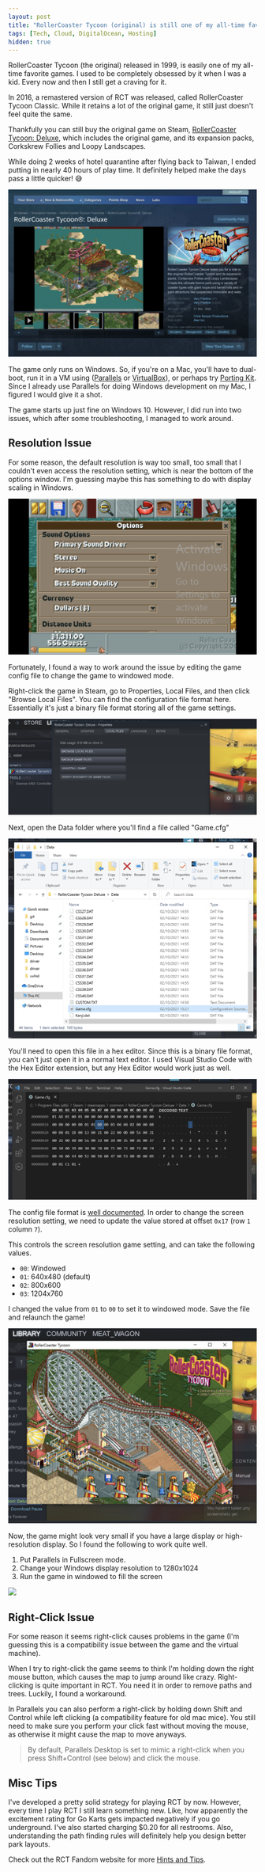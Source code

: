 ```yaml
---
layout: post
title: "RollerCoaster Tycoon (original) is still one of my all-time favorite games"
tags: [Tech, Cloud, DigitalOcean, Hosting]
hidden: true
---
```


RollerCoaster Tycoon (the original) released in 1999, is easily one of my all-time favorite games. I used to be completely obsessed by it when I was a kid. Every now and then I still get a craving for it.

In 2016, a remastered version of RCT was released, called RollerCoaster Tycoon Classic. While it retains a lot of the original game, it still just doesn't feel quite the same.

Thankfully you can still buy the original game on Steam, [RollerCoaster Tycoon: Deluxe](https://store.steampowered.com/app/285310/RollerCoaster_Tycoon_Deluxe/), which includes the original game, and its expansion packs, Corkskrew Follies and Loopy Landscapes.

While doing 2 weeks of hotel quarantine after flying back to Taiwan, I ended putting in nearly 40 hours of play time. It definitely helped make the days pass a little quicker! 😅

![](/assets/img/rct/steam.png)

The game only runs on Windows. So, if you're on a Mac, you'll have to dual-boot, run it in a VM using ([Parallels](https://www.parallels.com/) or [VirtualBox](https://www.virtualbox.org/)), or perhaps try [Porting Kit](https://portingkit.com/game/285). Since I already use Parallels for doing Windows development on my Mac, I figured I would give it a shot.

The game starts up just fine on Windows 10. However, I did run into two issues, which after some troubleshooting, I managed to work around.

## Resolution Issue

For some reason, the default resolution is way too small, too small that I couldn't even access the resolution setting, which is near the bottom of the options window. I'm guessing maybe this has something to do with display scaling in Windows.

![](/assets/img/rct/fullscreen.png)

Fortunately, I found a way to work around the issue by editing the game config file to change the game to windowed mode.

Right-click the game in Steam, go to Properties, Local Files, and then click "Browse Local Files". You can find the configuration file format here. Essentially it's just a binary file format storing all of the game settings.

![](/assets/img/rct/browse.png)

Next, open the Data folder where you'll find a file called "Game.cfg"

![](/assets/img/rct/data.png)

You'll need to open this file in a hex editor. Since this is a binary file format, you can't just open it in a normal text editor. I used Visual Studio Code with the Hex Editor extension, but any Hex Editor would work just as well.

![](/assets/img/rct/editor.png)

The config file format is [well documented](http://tid.rctspace.com/gamecfg1.html). In order to change the screen resolution setting, we need to update the value stored at offset `0x17` (row `1` column `7`).

This controls the screen resolution game setting, and can take the following values.

- `00`: Windowed
- `01`: 640x480 (default)
- `02`: 800x600
- `03`: 1204x760

I changed the value from `01` to `00` to set it to windowed mode. Save the file and relaunch the game!

![](/assets/img/rct/windowed.png)

Now, the game might look very small if you have a large display or high-resolution display. So I found the following to work quite well.

1. Put Parallels in Fullscreen mode.
2. Change your Windows display resolution to 1280x1024
3. Run the game in windowed to fill the screen

![](/assets/img/rct/cover.png)

## Right-Click Issue

For some reason it seems right-click causes problems in the game (I'm guessing this is a compatibility issue between the game and the virtual machine).

When I try to right-click the game seems to think I'm holding down the right mouse button, which causes the map to jump around like crazy. Right-clicking is quite important in RCT. You need it in order to remove paths and trees. Luckily, I found a workaround.

In Parallels you can also perform a right-click by holding down Shift and Control while left clicking (a compatibility feature for old mac mice). You still need to make sure you perform your click fast without moving the mouse, as otherwise it might cause the map to move anyways.

> By default, Parallels Desktop is set to mimic a right-click when you press Shift+Control (see below) and click the mouse.

## Misc Tips

I've developed a pretty solid strategy for playing RCT by now. However, every time I play RCT I still learn something new. Like, how apparently the excitement rating for Go Karts gets impacted negatively if you go underground. I've also started charging $0.20 for all restrooms. Also, understanding the path finding rules will definitely help you design better park layouts.

Check out the RCT Fandom website for more [Hints and Tips](https://rct.fandom.com/wiki/Hints_and_Tips).
